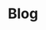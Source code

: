 ---
layout: blog
title: Blog
description: >
  Board Member | Director | EUC Specialist | Consultant | Mentor
last_modified_at: 2024-02-14
no_link_title: false 
no_excerpt: false 
hide_image: false
cover: true
---